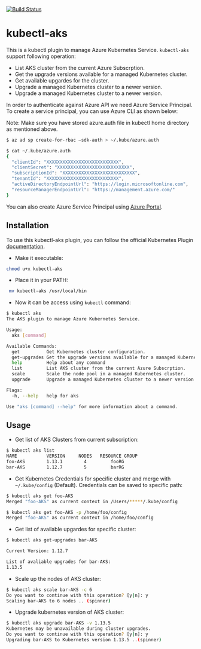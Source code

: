 [![Build Status](https://travis-ci.org/C123R/kubectl-aks.svg?branch=master)](https://travis-ci.org/C123R/kubectl-aks)

# kubectl-aks

This is a kubectl plugin to manage Azure Kubernetes Service. `kubectl-aks` support following operation:

- List AKS cluster from the current Azure Subscrption.
- Get the upgrade versions available for a managed Kubernetes cluster.
- Get available upgardes for the cluster.
- Upgrade a managed Kubernetes cluster to a newer version.
- Upgrade a managed Kubernetes cluster to a newer version.

In order to authenticate against Azure API we need Azure Service Principal. To create a service principal, you can use Azure CLI as shown below:

Note: Make sure you have stored azure.auth file in kubectl home directory as mentioned above.

```bash
$ az ad sp create-for-rbac —sdk-auth > ~/.kube/azure.auth

$ cat ~/.kube/azure.auth
{
  "clientId": "XXXXXXXXXXXXXXXXXXXXXXXXXXX",
  "clientSecret": "XXXXXXXXXXXXXXXXXXXXXXXXXXX",
  "subscriptionId": "XXXXXXXXXXXXXXXXXXXXXXXXXXX",
  "tenantId": "XXXXXXXXXXXXXXXXXXXXXXXXXXX",
  "activeDirectoryEndpointUrl": "https://login.microsoftonline.com",
  "resourceManagerEndpointUrl": "https://management.azure.com/"
}
```

You can also create Azure Service Principal using [Azure Portal](https://docs.microsoft.com/en-us/azure-stack/user/azure-stack-create-service-principals#create-service-principal).

## Installation

To use this kubectl-aks plugin, you can follow the official Kubernetes Plugin [documentation](https://kubernetes.io/docs/tasks/extend-kubectl/kubectl-plugins/#using-a-plugin).

- Make it executable:

```bash
chmod u+x kubectl-aks
```

- Place it in your PATH:

```bash
 mv kubectl-aks /usr/local/bin
```

- Now it can be access using `kubectl` command:

```bash
$ kubectl aks
The AKS plugin to manage Azure Kubernetes Service.

Usage:
  aks [command]

Available Commands:
  get          Get Kubernetes cluster configuration.
  get-upgrades Get the upgrade versions available for a managed Kubernetes cluster.
  help         Help about any command
  list         List AKS cluster from the current Azure Subscrption.
  scale        Scale the node pool in a managed Kubernetes cluster.
  upgrade      Upgrade a managed Kubernetes cluster to a newer version.

Flags:
  -h, --help   help for aks

Use "aks [command] --help" for more information about a command.
```

## Usage

- Get list of AKS Clusters from current subscription:

```bash
$ kubectl aks list
NAME           VERSION     NODES   RESOURCE GROUP
foo-AKS        1.13.1        4         fooRG
bar-AKS        1.12.7        5         barRG
```

- Get Kubernetes Credentials for specific cluster and merge with `~/.kube/config` (Default). Credentials can be saved to specific path:

```bash
$ kubectl aks get foo-AKS
Merged "foo-AKS" as current context in /Users/*****/.kube/config

$ kubectl aks get foo-AKS -p /home/foo/config
Merged "foo-AKS" as current context in /home/foo/config
```

- Get list of available upgardes for specific cluster:

``` bash
$ kubectl aks get-upgrades bar-AKS

Current Version: 1.12.7

List of avaliable upgrades for bar-AKS:
1.13.5
```

- Scale up the nodes of AKS cluster:

``` bash
$ kubectl aks scale bar-AKS -c 6
Do you want to continue with this operation? [y|n]: y
Scaling bar-AKS to 6 nodes .. (spinner)
```

- Upgrade kubernetes version of AKS cluster:

``` bash
$ kubectl aks upgrade bar-AKS -v 1.13.5
Kubernetes may be unavailable during cluster upgrades.
Do you want to continue with this operation? [y|n]: y
Upgrading bar-AKS to Kubernetes version 1.13.5 ..(spinner)
```
